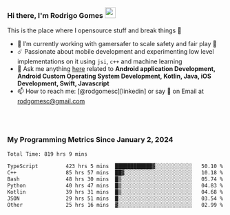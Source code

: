 
### Hi there, I'm Rodrigo Gomes <img src="https://media.giphy.com/media/hvRJCLFzcasrR4ia7z/giphy.gif" width="25px">
This is the place where I opensource stuff and break things 🤣
- 🔭 I’m currently working with gamersafer to scale safety and fair play 💜
- ☄️ Passionate about mobile development and experimenting low level implementations on it using `jsi`, `c++` and machine learning
- 💬 Ask me anything [here](https://github.com/rodgomesc/rodgomesc/issues) related to <b>Android application Development, Android Custom Operating System Development, Kotlin, Java, iOS Development, Swift, Javascript</b>
- 📫 How to reach me: [@rodgomesc][linkedin] or say 👋 on Email at [rodgomesc@gmail.com](mailto:rodgomesc@gmail.com)


<br/>

<!-- 
<picture>
  <img src="/github-metrics.svg" alt="Metrics">
</picture>
-->

</br>

### My Programming Metrics Since January 2, 2024 


<!--START_SECTION:waka-->

```txt
Total Time: 819 hrs 9 mins

TypeScript         423 hrs 5 mins  ████████████▓░░░░░░░░░░░░   50.10 %
C++                85 hrs 57 mins  ██▓░░░░░░░░░░░░░░░░░░░░░░   10.18 %
Bash               48 hrs 30 mins  █▒░░░░░░░░░░░░░░░░░░░░░░░   05.74 %
Python             40 hrs 47 mins  █▒░░░░░░░░░░░░░░░░░░░░░░░   04.83 %
Kotlin             39 hrs 31 mins  █▒░░░░░░░░░░░░░░░░░░░░░░░   04.68 %
JSON               29 hrs 51 mins  █░░░░░░░░░░░░░░░░░░░░░░░░   03.54 %
Other              25 hrs 16 mins  ▓░░░░░░░░░░░░░░░░░░░░░░░░   02.99 %
```

<!--END_SECTION:waka-->
